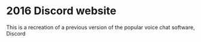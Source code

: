 # 2016 Discord website
This is a recreation of a previous version of the popular voice chat software, Discord
